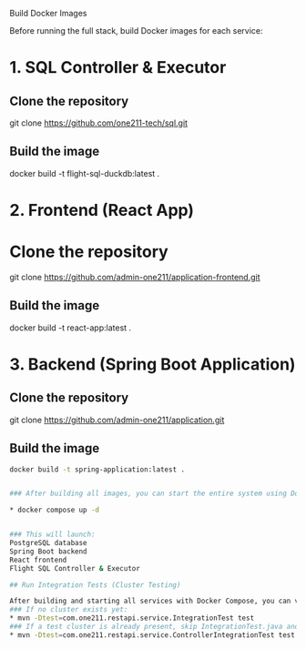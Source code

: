  Build Docker Images

Before running the full stack, build Docker images for each service:

# 1. SQL Controller & Executor

## Clone the repository
git clone https://github.com/one211-tech/sql.git

## Build the image
docker build -t flight-sql-duckdb:latest .

# 2. Frontend (React App)

# Clone the repository
git clone https://github.com/admin-one211/application-frontend.git

## Build the image
docker build -t react-app:latest .

# 3. Backend (Spring Boot Application)

## Clone the repository
git clone https://github.com/admin-one211/application.git

## Build the image
```bash
docker build -t spring-application:latest .


### After building all images, you can start the entire system using Docker Compose:

* docker compose up -d


### This will launch:
PostgreSQL database
Spring Boot backend
React frontend
Flight SQL Controller & Executor

## Run Integration Tests (Cluster Testing)

After building and starting all services with Docker Compose, you can verify the setup by running the integration test for cluster functionality.
### If no cluster exists yet:
* mvn -Dtest=com.one211.restapi.service.IntegrationTest test
### If a test cluster is already present, skip IntegrationTest.java and instead run:
* mvn -Dtest=com.one211.restapi.service.ControllerIntegrationTest test

